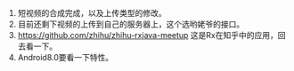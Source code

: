 1. 短视频的合成完成，以及上传类型的修改。
2. 目前还剩下视频的上传到自己的服务器上，这个选哟姥爷的接口。
3. https://github.com/zhihu/zhihu-rxjava-meetup  这是Rx在知乎中的应用，回去看一下。
4. Android8.0要看一下特性。
